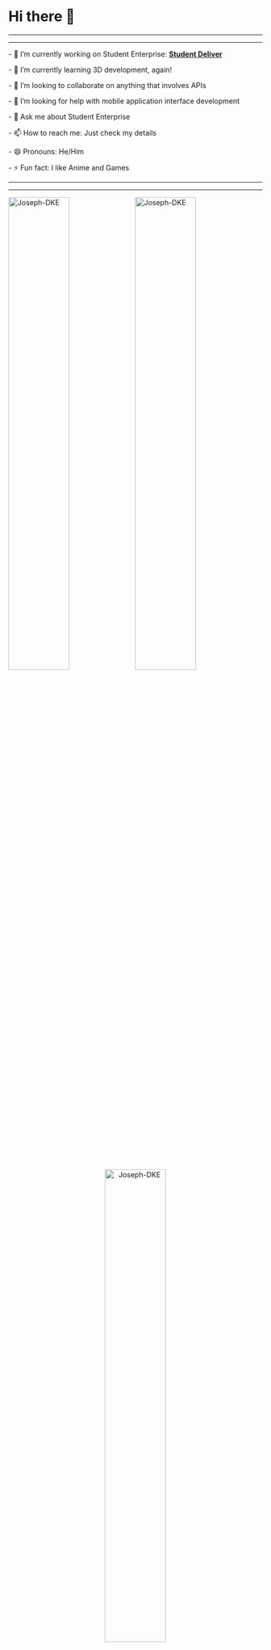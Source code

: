 <div>
  <h1> Hi there 👋</h1>
</div>
<div>
  <hr>
  <hr>
</div>
<div>
  <p>  - 🔭 I’m currently working on Student Enterprise: <b><a target="_blank" href="https://studentdeliverapi.vercel.app/">Student Deliver</a></b> </p>
<p>  - 🌱 I’m currently learning 3D development, again! </p>
<p>  - 👯 I’m looking to collaborate on anything that involves APIs </p>
<p>  - 🤔 I’m looking for help with mobile application interface development </p>
<p>  - 💬 Ask me about Student Enterprise </p>
<p>  - 📫 How to reach me: Just check my details </p>
<p>  - 😄 Pronouns: He/Him </p>
<p>  - ⚡ Fun fact: I like Anime and Games </p>
</div>
<div>
  <hr>
  <hr>
</div>
<div><p>
  <img align="center" width="49%" src="https://github-readme-streak-stats.herokuapp.com/?user=Joseph-DKE" alt="Joseph-DKE" />
  <img align="center" width="49%"  src="https://github-readme-stats.vercel.app/api?username=Joseph-DKE&show_icons=true&locale=en" alt="Joseph-DKE" />
  </p></div>
<div><p align="center">
  <img width="49%" src="https://github-readme-stats.vercel.app/api/top-langs/?username=Joseph-DKE&theme=synthwave" alt="Joseph-DKE" />
  </p></div>
